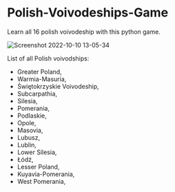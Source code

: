 # Polish-Voivodeships-Game
Learn all 16 polish voivodeship with this python game.


![Screenshot 2022-10-10 13-05-34](https://user-images.githubusercontent.com/113987919/194852470-eb81cbdb-9116-4503-a7ef-0798be92115b.jpg)

List of all Polish voivodships:

- Greater Poland,
- Warmia-Masuria,
- Świętokrzyskie Voivodeship,
- Subcarpathia,
- Silesia,
- Pomerania,
- Podlaskie,
- Opole,
- Masovia,
- Lubusz,
- Lublin,
- Lower Silesia,
- Łódź,
- Lesser Poland,
- Kuyavia-Pomerania,
- West Pomerania,



